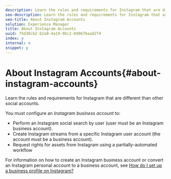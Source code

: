 ```yaml
---
description: Learn the rules and requirements for Instagram that are different than other social accounts.
seo-description: Learn the rules and requirements for Instagram that are different than other social accounts.
seo-title: About Instagram Accounts
solution: Experience Manager
title: About Instagram Accounts
uuid: 75d38cb2-b2a0-4a19-9bc2-04967baad2f4
index: y
internal: n
snippet: y
---
```


# About Instagram Accounts{#about-instagram-accounts}

Learn the rules and requirements for Instagram that are different than other social accounts.

You must configure an *Instagram business account* to:

* Perform an Instagram social search by user (user must be an Instagram business account).
* Create Instagram streams from a specific Instagram user account (the account must be a business account).
* Request rights for assets from Instagram using a partially-automated workflow

For information on how to create an Instagram business account or convert an Instagram personal account to a business account, see [How do I set up a business profile on Instagram?](https://www.facebook.com/help/502981923235522)
